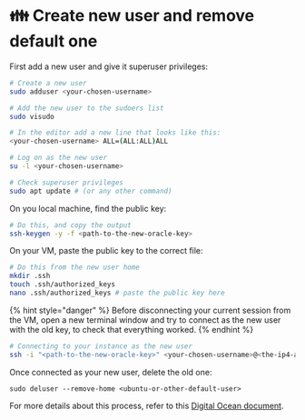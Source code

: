 # 👪 Create new user and remove default one

First add a new user and give it superuser privileges:

```sh
# Create a new user
sudo adduser <your-chosen-username>

# Add the new user to the sudoers list
sudo visudo 

# In the editor add a new line that looks like this:
<your-chosen-username> ALL=(ALL:ALL)ALL

# Log on as the new user 
su -l <your-chosen-username>

# Check superuser privileges
sudo apt update # (or any other command)
```

On you local machine, find the public key:

```sh
# Do this, and copy the output
ssh-keygen -y -f <path-to-the-new-oracle-key>
```

On your VM, paste the public key to the correct file:

```sh
# Do this from the new user home
mkdir .ssh
touch .ssh/authorized_keys
nano .ssh/authorized_keys # paste the public key here  
```

{% hint style="danger" %}
Before disconnecting your current session from the VM, open a new terminal window and try to connect as the new user with the old key, to check that everything worked.
{% endhint %}

```sh
# Connecting to your instance as the new user
ssh -i "<path-to-the-new-oracle-key>" <your-chosen-username>@<the-ip4-address-of-the-new-vm>
```

Once connected as your new user, delete the old one:

```
sudo deluser --remove-home <ubuntu-or-other-default-user>
```

For more details about this process, refer to this [Digital Ocean document](https://www.digitalocean.com/community/tutorials/how-to-add-and-delete-users-on-ubuntu-18-04).
